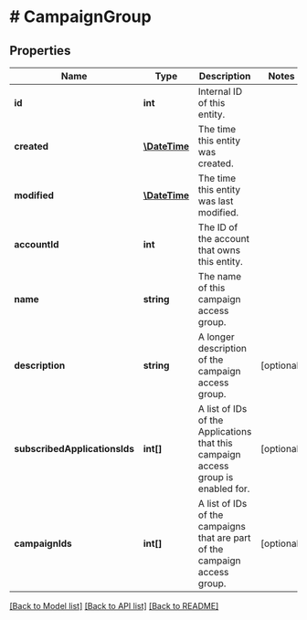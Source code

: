 # # CampaignGroup

## Properties

Name | Type | Description | Notes
------------ | ------------- | ------------- | -------------
**id** | **int** | Internal ID of this entity. | 
**created** | [**\DateTime**](\DateTime.md) | The time this entity was created. | 
**modified** | [**\DateTime**](\DateTime.md) | The time this entity was last modified. | 
**accountId** | **int** | The ID of the account that owns this entity. | 
**name** | **string** | The name of this campaign access group. | 
**description** | **string** | A longer description of the campaign access group. | [optional] 
**subscribedApplicationsIds** | **int[]** | A list of IDs of the Applications that this campaign access group is enabled for. | [optional] 
**campaignIds** | **int[]** | A list of IDs of the campaigns that are part of the campaign access group. | [optional] 

[[Back to Model list]](../../README.md#documentation-for-models) [[Back to API list]](../../README.md#documentation-for-api-endpoints) [[Back to README]](../../README.md)


